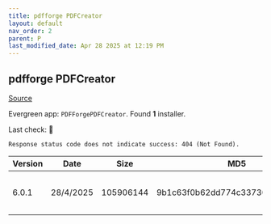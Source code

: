 ```yaml
---
title: pdfforge PDFCreator
layout: default
nav_order: 2
parent: P
last_modified_date: Apr 28 2025 at 12:19 PM
---
```


## pdfforge PDFCreator

[Source](https://www.pdfforge.org/pdfcreator)

Evergreen app: `PDFForgePDFCreator`. Found **1** installer.

Last check: 🔴
```
Response status code does not indicate success: 404 (Not Found).
```

| Version | Date      | Size      | MD5                              | Filename                   | URI                                                                                                                                                                                                                                                        |
| ------- | --------- | --------- | -------------------------------- | -------------------------- | ---------------------------------------------------------------------------------------------------------------------------------------------------------------------------------------------------------------------------------------------------------- |
| 6.0.1   | 28/4/2025 | 105906144 | 9b1c63f0b62dd774c33730cede254443 | PDFCreator-6_0_1-Setup.exe | [https://download.pdfforge.org/download/pdfcreator/6.0.1/PDFCreator-6_0_1-Setup.exe?file=PDFCreator-6_0_1-Setup.exe&download](https://download.pdfforge.org/download/pdfcreator/6.0.1/PDFCreator-6_0_1-Setup.exe?file=PDFCreator-6_0_1-Setup.exe&download) |

